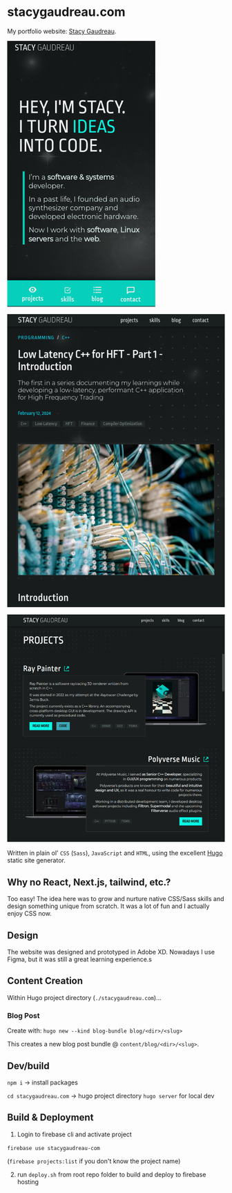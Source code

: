 # stacygaudreau.com

My portfolio website: [Stacy Gaudreau](https://stacygaudreau.com).

![Website preview](/preview-sm-1.png)

![Website preview](/preview-md-1.png)

![Website preview](/preview-1.png)

Written in plain ol' `CSS` (`Sass`), `JavaScript` and `HTML`, using the excellent [Hugo](https://gohugo.io/) static site generator.

## Why no React, Next.js, tailwind, etc.?

Too easy! The idea here was to grow and nurture native CSS/Sass skills and design something unique from scratch. It was a lot of fun and I actually enjoy CSS now.

## Design

The website was designed and prototyped in Adobe XD. Nowadays I use Figma, but it was still a great learning experience.s

## Content Creation

Within Hugo project directory (`./stacygaudreau.com`)...

### Blog Post

Create with: `hugo new --kind blog-bundle blog/<dir>/<slug>`

This creates a new blog post bundle @ `content/blog/<dir>/<slug>`.

## Dev/build

`npm i` -> install packages

`cd stacygaudreau.com` -> hugo project directory
`hugo server` for local dev

## Build & Deployment

1. Login to firebase cli and activate project

`firebase use stacygaudreau-com`

(`firebase projects:list` if you don't know the project name)

2. run `deploy.sh` from root repo folder to build and deploy to firebase hosting